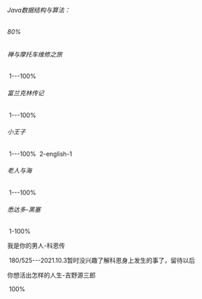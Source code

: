 ###### Java数据结构与算法：

###### 80%

######               

###### 禅与摩托车维修之旅

​		1---100%

###### 富兰克林传记

​		1---100%

###### 小王子

​		1---100%
​		2-english-1

###### 老人与海

​		1---100%

###### 悉达多-黑塞

​		1-100%

我是你的男人-科恩传

​		180/525---2021.10.3暂时没兴趣了解科恩身上发生的事了，留待以后

你想活出怎样的人生-吉野源三郎

​	100%		



###### 